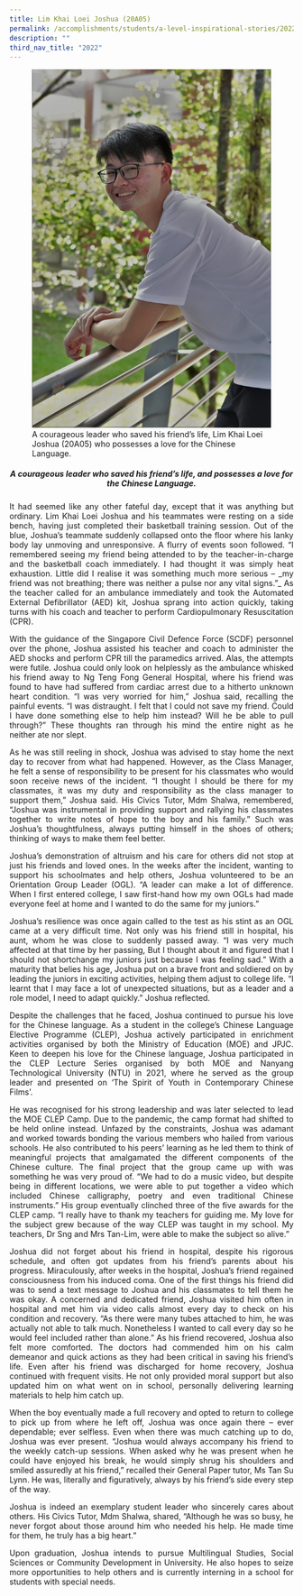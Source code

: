 ```yaml
---
title: Lim Khai Loei Joshua (20A05)
permalink: /accomplishments/students/a-level-inspirational-stories/2022/joshua/
description: ""
third_nav_title: "2022"
---
```

<figure>
<img src="/images/Joshua.jpg">
<figcaption>A courageous leader who saved his friend’s life, Lim Khai Loei Joshua (20A05) who possesses a love for the Chinese Language.</figcaption></figure>

<div align=justify>
<center><h5><strong>A courageous leader who saved his friend’s life, and possesses a love for the Chinese Language.</strong></h5></center>

<p>
It had seemed like any other fateful day, except that it was anything but ordinary. Lim Khai Loei Joshua and his teammates were resting on a side bench, having just completed their basketball training session. Out of the blue, Joshua’s teammate suddenly collapsed onto the floor where his lanky body lay unmoving and unresponsive. A flurry of events soon followed. “I remembered seeing my friend being attended to by the teacher-in-charge and the basketball coach immediately. I had thought it was simply heat exhaustion. Little did I realise it was something much more serious – _my friend was not breathing; there was neither a pulse nor any vital signs.”_ As the teacher called for an ambulance immediately and took the Automated External Defibrillator (AED) kit, Joshua sprang into action quickly, taking turns with his coach and teacher to perform Cardiopulmonary Resuscitation (CPR).</p>

<p>
With the guidance of the Singapore Civil Defence Force (SCDF) personnel over the phone, Joshua assisted his teacher and coach to administer the AED shocks and perform CPR till the paramedics arrived. Alas, the attempts were futile. Joshua could only look on helplessly as the ambulance whisked his friend away to Ng Teng Fong General Hospital, where his friend was found to have had suffered from cardiac arrest due to a hitherto unknown heart condition. “I was very worried for him,” Joshua said, recalling the painful events. “I was distraught. I felt that I could not save my friend. Could I have done something else to help him instead? Will he be able to pull through?” These thoughts ran through his mind the entire night as he neither ate nor slept.</p>

<p>
As he was still reeling in shock, Joshua was advised to stay home the next day to recover from what had happened. However, as the Class Manager, he felt a sense of responsibility to be present for his classmates who would soon receive news of the incident. “I thought I should be there for my classmates, it was my duty and responsibility as the class manager to support them,” Joshua said. His Civics Tutor, Mdm Shalwa, remembered, “Joshua was instrumental in providing support and rallying his classmates together to write notes of hope to the boy and his family.” Such was Joshua’s thoughtfulness, always putting himself in the shoes of others; thinking of ways to make them feel better.</p>

<p>
Joshua’s demonstration of altruism and his care for others did not stop at just his friends and loved ones. In the weeks after the incident, wanting to support his schoolmates and help others, Joshua volunteered to be an Orientation Group Leader (OGL). “A leader can make a lot of difference. When I first entered college, I saw first-hand how my own OGLs had made everyone feel at home and I wanted to do the same for my juniors.”</p>

<p>
Joshua’s resilience was once again called to the test as his stint as an OGL came at a very difficult time. Not only was his friend still in hospital, his aunt, whom he was close to suddenly passed away. “I was very much affected at that time by her passing, But I thought about it and figured that I should not shortchange my juniors just because I was feeling sad.” With a maturity that belies his age, Joshua put on a brave front and soldiered on by leading the juniors in exciting activities, helping them adjust to college life. “I learnt that I may face a lot of unexpected situations, but as a leader and a role model, I need to adapt quickly.” Joshua reflected.</p>

<p>
Despite the challenges that he faced, Joshua continued to pursue his love for the Chinese language. As a student in the college’s Chinese Language Elective Programme (CLEP), Joshua actively participated in enrichment activities organised by both the Ministry of Education (MOE) and JPJC. Keen to deepen his love for the Chinese language, Joshua participated in the CLEP Lecture Series organised by both MOE and Nanyang Technological University (NTU) in 2021, where he served as the group leader and presented on ‘The Spirit of Youth in Contemporary Chinese Films’.</p>

<p>
He was recognised for his strong leadership and was later selected to lead the MOE CLEP Camp. Due to the pandemic, the camp format had shifted to be held online instead. Unfazed by the constraints, Joshua was adamant and worked towards bonding the various members who hailed from various schools. He also contributed to his peers’ learning as he led them to think of meaningful projects that amalgamated the different components of the Chinese culture. The final project that the group came up with was something he was very proud of. “We had to do a music video, but despite being in different locations, we were able to put together a video which included Chinese calligraphy, poetry and even traditional Chinese instruments.” His group eventually clinched three of the five awards for the CLEP camp. “I really have to thank my teachers for guiding me. My love for the subject grew because of the way CLEP was taught in my school. My teachers, Dr Sng and Mrs Tan-Lim, were able to make the subject so alive.”</p>

<p>
Joshua did not forget about his friend in hospital, despite his rigorous schedule, and often got updates from his friend’s parents about his progress. Miraculously, after weeks in the hospital, Joshua’s friend regained consciousness from his induced coma. One of the first things his friend did was to send a text message to Joshua and his classmates to tell them he was okay. A concerned and dedicated friend, Joshua visited him often in hospital and met him via video calls almost every day to check on his condition and recovery. “As there were many tubes attached to him, he was actually not able to talk much. Nonetheless I wanted to call every day so he would feel included rather than alone.” As his friend recovered, Joshua also felt more comforted. The doctors had commended him on his calm demeanor and quick actions as they had been critical in saving his friend’s life. Even after his friend was discharged for home recovery, Joshua continued with frequent visits. He not only provided moral support but also updated him on what went on in school, personally delivering learning materials to help him catch up.</p>

<p>
When the boy eventually made a full recovery and opted to return to college to pick up from where he left off, Joshua was once again there – ever dependable; ever selfless. Even when there was much catching up to do, Joshua was ever present. “Joshua would always accompany his friend to the weekly catch-up sessions. When asked why he was present when he could have enjoyed his break, he would simply shrug his shoulders and smiled assuredly at his friend,” recalled their General Paper tutor, Ms Tan Su Lynn. He was, literally and figuratively, always by his friend’s side every step of the way.</p>

<p>
Joshua is indeed an exemplary student leader who sincerely cares about others. His Civics Tutor, Mdm Shalwa, shared, “Although he was so busy, he never forgot about those around him who needed his help. He made time for them, he truly has a big heart.”</p>

<p>
Upon graduation, Joshua intends to pursue Multilingual Studies, Social Sciences or Community Development in University. He also hopes to seize more opportunities to help others and is currently interning in a school for students with special needs.</p>